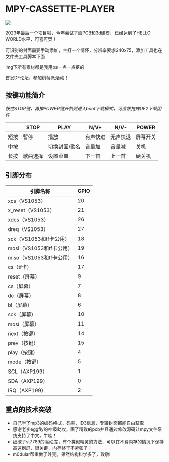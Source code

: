 # MPY-CASSETTE-PLAYER

![](show.gif)

2023年最后一个项目啦，今年尝试了画PCB和3d建模，已经达到了HELLO WORLD水平，可喜可贺！

可识别的封面需要手动添加，主打一个情怀，分辨率要求240x75，添加工具也在文件夹工具脚本下面

img下所有素材都是我用ps一点一点抠的

首发DF论坛，参加树莓派活动！

## 按键功能简介

*按住STOP键，再按POWER键开机则进入boot下载模式，可直接拖拽UF2下载固件*

|      | STOP     | PLAY          | N/V+     | N/V-     | POWER    |
| ---- | -------- | ------------- | -------- | -------- | -------- |
| 短按 | 暂停     | 播放          | 有声快进 | 无声快退 | 屏幕开关 |
| 中按 |          | 切换封面/歌名 | 音量加   | 音量减   | 关机     |
| 长按 | 歌曲选择 | 设置菜单      | 下一首   | 上一首   | 硬关机   |

## 引脚分布

| 引脚名称                 | GPIO |
| ------------------------ | ---- |
| xcs（VS1053）            | 20   |
| x_reset（VS1053）        | 21   |
| xdcs（VS1053）           | 26   |
| dreq（VS1053）           | 27   |
| sck（VS1053和tf卡公用）  | 18   |
| mosi（VS1053和tf卡公用） | 19   |
| miso（VS1053和tf卡公用） | 16   |
| cs（tf卡）               | 17   |
| reset（屏幕）            | 9    |
| cs（屏幕）               | 7    |
| dc（屏幕）               | 8    |
| bl（屏幕）               | 6    |
| sck（屏幕）              | 10   |
| mosi（屏幕）             | 11   |
| next（按键）             | 14   |
| prev（按键）             | 15   |
| play（按键）             | 4    |
| mode（按键）             | 5    |
| SCL（AXP199）            | 1    |
| SDA（AXP199）            | 0    |
| IRQ（AXP199）            | 2    |

## 重点的技术突破

- 自己学了mp3的编码格式，码率，ID3信息，专辑封面都能自由获取
- 感谢老李eggfly的神级助攻，画了精致的pcb并且通过修改源码让mpy文件系统支持了中文，牛哇！
- 细挖了st7789的驱动库，有个类似精灵的方法，可以在不费内存的情况下保持高速刷屏，很关键，内存终于不紧张了！
- m0dular帮重做了外壳，果然结构科学多了，致敬!
